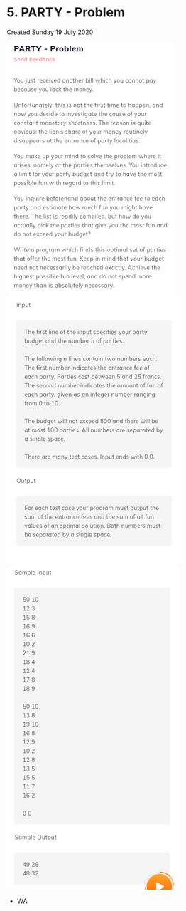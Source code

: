 # 5. PARTY - Problem

Created Sunday 19 July 2020

![](/assets/5._PARTY_-_Problem_-_80-image-1.png)![](/assets/5._PARTY_-_Problem_-_80-image-2.png)![](/assets/5._PARTY_-_Problem_-_80-image-3.png)

- WA
